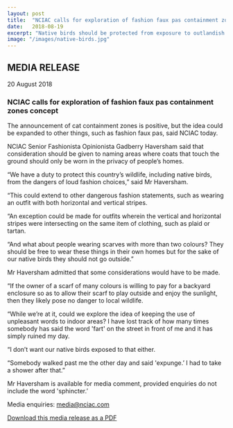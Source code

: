 ```yaml
---
layout: post
title:  "NCIAC calls for exploration of fashion faux pas containment zones concept"
date:   2018-08-19
excerpt: "Native birds should be protected from exposure to outlandish fashion choices."
image: "/images/native-birds.jpg"
---
```


## MEDIA RELEASE
20 August 2018

### NCIAC calls for exploration of fashion faux pas containment zones concept 

The announcement of cat containment zones is positive, but the idea could be expanded to other things, such as fashion faux pas, said NCIAC today. 

NCIAC Senior Fashionista Opinionista Gadberry Haversham said that consideration should be given to naming areas where coats that touch the ground should only be worn in the privacy of people’s homes. 

“We have a duty to protect this country’s wildlife, including native birds, from the dangers of loud fashion choices,” said Mr Haversham. 

“This could extend to other dangerous fashion statements, such as wearing an outfit with both horizontal and vertical stripes. 

“An exception could be made for outfits wherein the vertical and horizontal stripes were intersecting on the same item of clothing, such as plaid or tartan. 

“And what about people wearing scarves with more than two colours? They should be free to wear these things in their own homes but for the sake of our native birds they should not go outside.” 

Mr Haversham admitted that some considerations would have to be made. 

“If the owner of a scarf of many colours is willing to pay for a backyard enclosure so as to allow their scarf to play outside and enjoy the sunlight, then they likely pose no danger to local wildlife. 

“While we’re at it, could we explore the idea of keeping the use of unpleasant words to indoor areas? I have lost track of how many times somebody has said the word 'fart' on the street in front of me and it has simply ruined my day.  

“I don’t want our native birds exposed to that either. 

“Somebody walked past me the other day and said 'expunge.’ I had to take a shower after that.” 

Mr Haversham is available for media comment, provided enquiries do not include the word 'sphincter.’ 

Media enquiries: media@nciac.com

[Download this media release as a PDF](/mr/180820-mr-nciac-fashion-containment-zones.pdf)
